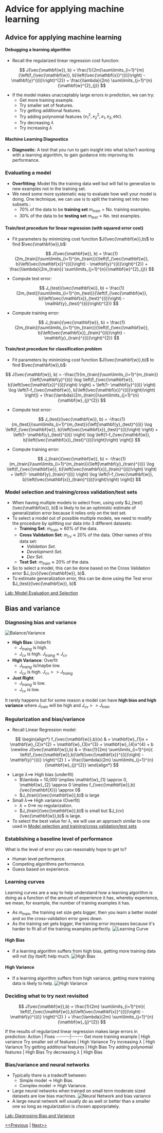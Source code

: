# Advice for applying machine learning
## Advice for applying machine learning
#### Debugging a learning algorithm
* Recall the regularized linear regression cost function:

$$
J(\vec{\mathbf{w}}, b) = \frac{1}{2m}\sum\limits_{i=1}^{m}{\left(f_{\vec{\mathbf{w}}, b}\left(\vec{\mathbf{x}}^{(i)}\right) - \mathbf{y}^{(i)}\right)^{2}} + \frac{\lambda}{2m} \sum\limits_{j=1}^{n}{\mathbf{w}^{2}_{j}}
$$

* If the model makes unacceptably large errors in prediction, we can try:
    * Get more training example.
    * Try smaller set of features.
    * Try getting additional features.
    * Try adding polynomial features $(x_{1}^{2}, x_{2}^{2}, x_{1}, x_{2}, \text{etc})$.
    * Try decreasing $\lambda$
    * Try increasing $\lambda$
#### Machine Learning Diagnostics
* **Diagnostic**: A test that you run to gain insight into what is/isn't working with a learning algorithm, to gain guidance into improving its performance.
### Evaluating a model
* **Overfitting**: Model fits the training data well but will fail to generalize to new examples not in the training set.
* We need some more systematic way to evaluate how well your model is doing. One technique, we can use is to split the training set into two subsets.:
    * 70% of the data to be **training set** $m_{train} = \text{No. training examples}$.
    * 30% of the data to be **testing set** $m_{test} = \text{No. test examples}$.
#### Train/test procedure for linear regression (with squared error cost)
* Fit parameters by minimizing cost function $J(\vec{\mathbf{w}},b)$ to find $\vec{\mathbf{w}},b$:

$$
J(\vec{\mathbf{w}}, b) = \frac{1}{2m_{train}}\sum\limits_{i=1}^{m_{train}}{\left(f_{\vec{\mathbf{w}}, b}\left(\vec{\mathbf{x}}^{(i)}\right) - \mathbf{y}^{(i)}\right)^{2}} + \frac{\lambda}{2m_{train}} \sum\limits_{j=1}^{n}{\mathbf{w}^{2}_{j}}
$$

* Compute test error:

$$
J_{test}(\vec{\mathbf{w}}, b) = \frac{1}{2m_{test}}\sum\limits_{i=1}^{m_{test}}{\left(f_{\vec{\mathbf{w}}, b}\left(\vec{\mathbf{x}}_{test}^{(i)}\right) - \mathbf{y}_{test}^{(i)}\right)^{2}}
$$

* Compute training error:

$$
J_{train}(\vec{\mathbf{w}}, b) = \frac{1}{2m_{train}}\sum\limits_{i=1}^{m_{train}}{\left(f_{\vec{\mathbf{w}}, b}\left(\vec{\mathbf{x}}_{train}^{(i)}\right) - \mathbf{y}_{train}^{(i)}\right)^{2}}
$$

#### Train/test procedure for classification problem
* Fit parameters by minimizing cost function $J(\vec{\mathbf{w}},b)$ to find $\vec{\mathbf{w}},b$:

$$
J(\vec{\mathbf{w}}, b) = -\frac{1}{m_{train}}\sum\limits_{i=1}^{m_{train}}{\left[\mathbf{y}^{(i)} \log \left(f_{\vec{\mathbf{w}}, b}\left(\vec{\mathbf{x}}^{(i)}\right) \right) + \left(1- \mathbf{y}^{(i)} \right) \log \left(1-f_{\vec{\mathbf{w}}, b}\left(\vec{\mathbf{x}}^{(i)}\right)\right) \right]} + \frac{\lambda}{2m_{train}}\sum\limits_{j=1}^{n}{\mathbf{w}_{j}^{2}}
$$

* Compute test error:

$$
J_{test}(\vec{\mathbf{w}}, b) = -\frac{1}{m_{test}}\sum\limits_{i=1}^{m_{test}}{\left[\mathbf{y}_{test}^{(i)} \log \left(f_{\vec{\mathbf{w}}, b}\left(\vec{\mathbf{x}}_{test}^{(i)}\right) \right) + \left(1- \mathbf{y}_{test}^{(i)} \right) \log \left(1-f_{\vec{\mathbf{w}}, b}\left(\vec{\mathbf{x}}_{test}^{(i)}\right)\right) \right]}
$$

* Compute training error:

$$
J_{train}(\vec{\mathbf{w}}, b) = -\frac{1}{m_{train}}\sum\limits_{i=1}^{m_{train}}{\left[\mathbf{y}_{train}^{(i)} \log \left(f_{\vec{\mathbf{w}}, b}\left(\vec{\mathbf{x}}_{train}^{(i)}\right) \right) + \left(1- \mathbf{y}_{train}^{(i)} \right) \log \left(1-f_{\vec{\mathbf{w}}, b}\left(\vec{\mathbf{x}}_{train}^{(i)}\right)\right) \right]}
$$

### Model selection and training/cross validation/test sets
* When having multiple models to select from, using only $J_{test}(\vec{\mathbf{w}}, b)$ is likely to be an optimistic estimate of generalization error because it relies only on the test set.
* To select a model out of possible multiple models, we need to modify the procedure by splitting our data into 3 different datasets:
    * **Training Set**: $m_{train} \approx 60\%$ of the data.
    * **Cross Validation Set**: $m_{cv} \approx 20\%$ of the data. Other names of this data set:
        * _Validation Set_.
        * _Development Set_.
        * _Dev Set_.
    * **Test Set**: $m_{train} \approx 20\%$ of the data.
* So to select a model, this can be done based on the Cross Validation error $J_{cv}(\vec{\mathbf{w}}, b)$.
* To estimate generalization error, this can be done using the Test error $J_{test}(\vec{\mathbf{w}}, b)$


[Lab: Model Evaluation and Selection](./code/C2W3_Lab_01_Model_Evaluation_and_Selection.ipynb)

## Bias and variance
### Diagnosing bias and variance
![Balance/Variance](./images/bias-variance-01.jpg)
* **High Bias**: Underfit
    * $J_{traing}$ is high.
    * $J_{cv}$ is high. $J_{traing} \approx J_{cv}$
* **High Variance**: Overfit
    * $J_{traing}$ is/maybe low.
    * $J_{cv}$ is high. $J_{cv} >> J_{traing}$
* **Just Right**:
    * $J_{traing}$ is low.
    * $J_{cv}$ is low.

It rarely happens but for some reason a model can have **high bias and high variance** where $J_{train}$ will be high and $J_{cv} >> J_{train}$

### Regularization and bias/variance
* Recall Linear Regression model:

$$
\begin{align*}
f_{\vec{\mathbf{w}},b}(x) & = \mathbf{w}_{1}x + \mathbf{w}_{2}x^{2} + \mathbf{w}_{3}x^{3} + \mathbf{w}_{4}x^{4} + b \newline
J(\vec{\mathbf{w}},b) & = \frac{1}{2m} \sum\limits_{i=1}^{m}{ \left(f_{\vec{\mathbf{w}},b}\left(\vec{\mathbf{x}}^{(i)}\right) - \mathbf{y}^{(i)} \right)^{2} } + \frac{\lambda}{2m} \sum\limits_{j=1}^{n}{\mathbf{w}_{j}^{2}}
\end{align*}
$$

* Large $\lambda \implies$ High bias (underfit)
    * $\lambda = 10,000 \implies \mathbf{w}_{1} \approx 0, \mathbf{w}_{2} \approx 0 \implies f_{\vec{\mathbf{w}},b}(\vec{\mathbf{X}}) \approx 0$
    * $J_{train}(\vec{\mathbf{w}},b)$ is large
* Small $\lambda \implies$ High variance (Overfit)
    * $\lambda = 0 \implies$ no regularization.
    * $J_{train}(\vec{\mathbf{w}},b)$ is small but $J_{cv}(\vec{\mathbf{w}},b)$ is large.
* To select the best value for $\lambda$, we will use an approach similar to one used in [Model selection and training/cross validation/test sets](#model-selection-and-trainingcross-validationtest-sets)

### Establishing a baseline level of performance
What is the level of error you can reasonably hope to get to?
* Human level performance.
* Competing algorithms performance.
* Guess based on experience.

### Learning curves
Learning curves are a way to help understand how a learning algorithm is doing as a function of the amount of experience it has, whereby experience, we mean, for example, the number of training examples it has.
* As $m_{train}$, the training set size gets bigger, then you learn a better model and so the cross-validation error goes down.
* As the training set gets bigger, the training error increases because it's harder to fit all of the training examples perfectly.
![Learning Curve](./images/learning-curve-01.jpg)

#### High Bias
* If a learning algorithm suffers from high bias, getting more training data will not (by itself) help much.
![High Bias](./images/learning-curve-02.jpg)

#### High Variance
* If a learning algorithm suffers from high variance, getting more training data is likely to help.
![High Variance](./images/learning-curve-03.jpg)

### Deciding what to try next revisited

$$
J(\vec{\mathbf{w}},b) = \frac{1}{2m} \sum\limits_{i=1}^{m}{ \left(f_{\vec{\mathbf{w}},b}\left(\vec{\mathbf{x}}^{(i)}\right) - \mathbf{y}^{(i)} \right)^{2} } + \frac{\lambda}{2m} \sum\limits_{j=1}^{n}{\mathbf{w}_{j}^{2}}
$$

If the results of regularized linear regression makes large errors in prediction:
Action | Fixes
-------|------
Get more training example | High variance
Try smaller set of features | High Variance
Try increasing $\lambda$ | High Variance
Try getting additional features | High Bias
Try adding polynomial features | High Bias
Try decreasing $\lambda$ | High Bias

### Bias/variance and neural networks
* Typically there is a tradeoff between:
    * Simple model $\rightarrow$ High Bias.
    * Complex model $\rightarrow$ High Variance.
* Large neural networks when trained on small term moderate sized datasets are low bias machines.
![Neural Network and bias variance](./images/bias-variance-neural-01.jpg)
* A large neural network will usually do as well or better than a smaller one so long as regularization is chosen apporpriately.

[Lab: Diagnosing Bias and Variance](./code/C2W3_Lab_02_Diagnosing_Bias_and_Variance.ipynb)

[<<Previous](../week-02/README.md) | [Next>>]()